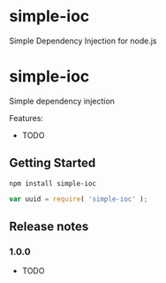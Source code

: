 simple-ioc
==========

Simple Dependency Injection for node.js



# simple-ioc

Simple dependency injection

Features:

* TODO

## Getting Started

```
npm install simple-ioc
```

```javascript
var uuid = require( 'simple-ioc' );
```

## Release notes

### 1.0.0

* TODO

